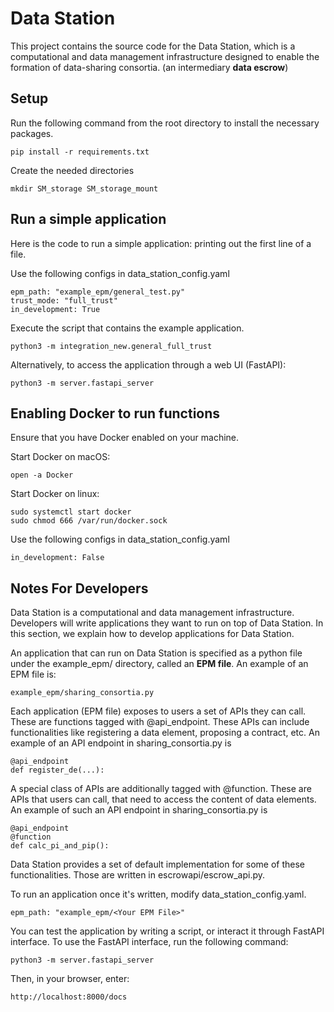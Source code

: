 # Data Station

This project contains the source code for the Data Station, which is a computational and data management infrastructure 
designed to enable the formation of data-sharing consortia. (an intermediary **data escrow**)

## Setup

Run the following command from the root directory to install the necessary packages.

    pip install -r requirements.txt

Create the needed directories

    mkdir SM_storage SM_storage_mount

## Run a simple application

Here is the code to run a simple application: printing out the first line of a file.

Use the following configs in data_station_config.yaml

    epm_path: "example_epm/general_test.py"
    trust_mode: "full_trust"
    in_development: True

Execute the script that contains the example application.

    python3 -m integration_new.general_full_trust

Alternatively, to access the application through a web UI (FastAPI):

    python3 -m server.fastapi_server

## Enabling Docker to run functions

Ensure that you have Docker enabled on your machine.

Start Docker on macOS:

    open -a Docker

Start Docker on linux:

    sudo systemctl start docker
    sudo chmod 666 /var/run/docker.sock

Use the following configs in data_station_config.yaml

    in_development: False

## Notes For Developers
 
Data Station is a computational and data management infrastructure.
Developers will write applications they want to run on top of Data Station. 
In this section, we explain how to develop applications for Data Station.

An application that can run on Data Station is specified as a python file under the
example_epm/ directory, called an **EPM file**. An example of an EPM file is:

    example_epm/sharing_consortia.py

Each application (EPM file) exposes to users a set of APIs they can call. 
These are functions tagged with @api_endpoint. These APIs can include functionalities
like registering a data element, proposing a contract, etc. 
An example of an API endpoint in sharing_consortia.py is

    @api_endpoint
    def register_de(...):

A special class of APIs are additionally tagged with @function. 
These are APIs that users can call, that need to access the content of data elements. 
An example of such an API endpoint in sharing_consortia.py is

    @api_endpoint
    @function
    def calc_pi_and_pip():

Data Station provides a set of default implementation for some of these 
functionalities. Those are written in escrowapi/escrow_api.py.

To run an application once it's written, modify data_station_config.yaml.

    epm_path: "example_epm/<Your EPM File>"

You can test the application by writing a script, or interact it through FastAPI 
interface. To use the FastAPI interface, run the following command:

    python3 -m server.fastapi_server

Then, in your browser, enter:

    http://localhost:8000/docs
